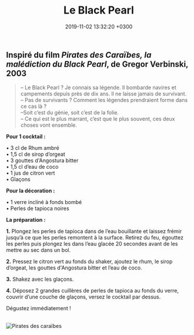 ﻿---
layout: post
title: Le Black Pearl
date: 2019-11-02 13:32:20 +0300
description: You’ll find this post in your `_posts` directory. Go ahead and edit it and re-build the site to see your changes. # Add post description (optional)
img: black-pearl-v2.png # Add image post (optional)
imgmini : black-pearl-v2-mini.png
tags: [Pirates des Caraïbes]
author: # Add name author (optional)
---
## Inspiré du film *Pirates des Caraïbes, la malédiction du Black Pearl*, de Gregor Verbinski, 2003

>&ndash; Le Black Pearl ? Je connais sa légende. Il bombarde navires et campements depuis près de dix ans. ll ne laisse jamais de survivant. <br>
>&ndash; Pas de survivants ? Comment les légendes prendraient forme dans ce cas là ? <br>
>&ndash;Soit c’est du génie, soit c’est de la folie. <br>
>&ndash; Ce qui est le plus marrant, c’est que le plus souvent, ces deux choses vont ensemble. <br>


**Pour 1 cocktail :**

• 3 cl de Rhum ambré <br>
• 1,5 cl de sirop d’orgeat <br>
• 3 gouttes d'Angostura bitter  <br>
• 1,5 cl d’eau de coco <br>
• 1 jus de citron vert <br>
• Glaçons <br>

**Pour la décoration :**

• 1 verre incliné à fonds bombé <br>
• Perles de tapioca noires <br>

**La préparation :**
 
**1.** Plongez les perles de tapioca dans de l’eau bouillante et laissez frémir jusqu’à ce que les perles remontent à la surface. Retirez du feu, égouttez les perles puis plongez les dans l’eau glacée 20 secondes avant de les mettre au sec dans un bol. 

**2.** Pressez le citron vert au fonds du shaker, ajoutez le rhum, le sirop d’orgeat, les gouttes d'Angostura bitter et l’eau de coco.  

**3.** Shakez avec les glaçons. 

**4.** Déposez 2 grandes cuillères de perles de tapioca au fonds du verre, couvrir d’une couche de glaçons, versez le cocktail par dessus. 

Dégustez immédiatement ! <br><br>

![Pirates des caraïbes]({{site.baseurl}}/assets/img/pirate.jpg)
